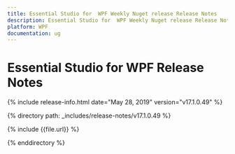 ```yaml
---
title: Essential Studio for  WPF Weekly Nuget release Release Notes  
description: Essential Studio for  WPF Weekly Nuget release Release Notes  
platform: WPF
documentation: ug
---
```


# Essential Studio for  WPF  Release Notes  

{% include release-info.html date="May 28, 2019"  version="v17.1.0.49" %} 


{% directory path: _includes/release-notes/v17.1.0.49 %}

{% include {{file.url}} %}

{% enddirectory %}